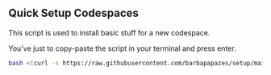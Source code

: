 
## Quick Setup Codespaces

This script is used to install basic stuff for a new codespace.

You've just to copy-paste the script in your terminal and press enter.

```bash
bash <(curl -s https://raw.githubusercontent.com/barbapapazes/setup/main/quick-setup-codespaces.sh)
```
